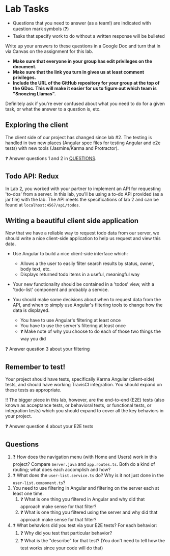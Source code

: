 # Lab Tasks

- Questions that you need to answer (as a team!) are indicated with question
mark symbols (:question:)
- Tasks that specify work to do without a written response will be bulleted

Write up your answers to these questions in a Google Doc and turn that in via
Canvas on the assignment for this lab.

   * __Make sure that everyone in your group has edit privileges on the document.__
   * __Make sure that the link you turn in gives us at least comment privileges.__
   * __Include the URL of the GitHub repository for your group at the top of the
       GDoc. This will make it easier for us to figure out which team is "Snoozing Llamas".__

Definitely ask if you're ever confused about what you need to do for a given task, or 
what the answer to a question is, etc.

## Exploring the client

The client side of our project has changed since lab #2. The testing is
handled in two new places (Angular spec files for testing Angular and e2e tests) 
with new tools (Jasmine/Karma and Protractor).

:question: Answer questions 1 and 2 in [QUESTIONS](#questions).

## Todo API: Redux

In Lab 2, you worked with your partner to implement an API for requesting
'to-dos' from a server. In this lab, you'll be using a to-do API provided
(as a jar file) with the lab. The API meets the specifications of lab 2 and
can be found at `localhost:4567/api/todos`.

## Writing a beautiful client side application

Now that we have a reliable way to request todo data from our server,
we should write a nice client-side application to help us request and view
this data.

- Use Angular to build a nice client-side interface which:
    - Allows a the user to easily filter search results by status, owner,
      body text, etc.
    - Displays returned todo items in a useful, meaningful way

- Your new functionality should be contained in a 'todos' view, 
with a 'todo-list' component and probably a service.

- You should make some decisions about when to request data from the API,
and when to simply use Angular's filtering tools to change how
the data is displayed. 

   - You have to use Angular's filtering at least once
   - You have to use the server's filtering at least once
   - :question: Make note of why you choose to do each of those two things the way you did
   
:question: Answer question 3 about your filtering

## Remember to test!

Your project should have tests, specifically Karma Angular (client-side) tests, 
and should have working TravisCI integration. You should expand on these tests as
appropriate. 

:bangbang: The bigger piece in this lab, however, are the end-to-end (E2E) tests 
(also known as acceptance tests,
or behavioral tests, or functional tests, or integration tests) which you should
expand to cover all the
key behaviors in your project. 

:question: Answer question 4 about your E2E tests

## Questions

1. :question: How does the navigation menu (with Home and Users) work in this project? Compare `Server.java` 
and `app.routes.ts`. Both do a kind of routing; what does each accomplish and how?
1. :question: What does the `user-list.service.ts` do? Why is it not just done in
the `user-list.component.ts`?
1. You need to use filtering in Angular and filtering on the server each at least one time.
   1. :question: What is one thing you filtered in Angular and why did that approach make sense for that filter?
   1. :question: What is one thing you filtered using the server and why did that approach make sense for that filter?
1. :question: What behaviors did you test via your E2E tests? For each behavior:
   1. :question: Why did you test that particular behavior?
   1. :question: What is the "describe" for that test? (You don't need to tell how the test works since your code will do that)

